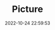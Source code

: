 ---
weight: 1
images:
- /images/edited/132.jpeg
title: Picture
date: 2022-10-24 22:59:53
tags:
- luminar
- work
---